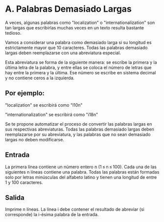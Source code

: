 # A. Palabras Demasiado Largas

A veces, algunas palabras como "localization" o "internationalization" son tan largas que escribirlas muchas veces en un texto resulta bastante tedioso.

Vamos a considerar una palabra como demasiado larga si su longitud es estrictamente mayor que 10 caracteres. Todas las palabras demasiado largas deben reemplazarse con una abreviatura especial.

Esta abreviatura se forma de la siguiente manera: se escribe la primera y la última letra de la palabra, y entre ellas se coloca el número de letras que hay entre la primera y la última. Ese número se escribe en sistema decimal y no contiene ceros a la izquierda.

## Por ejemplo:

"localization" se escribirá como "l10n"

"internationalization" se escribirá como "i18n"

Se te propone automatizar el proceso de convertir las palabras largas en sus respectivas abreviaturas. Todas las palabras demasiado largas deben reemplazarse por su abreviatura, y las palabras que no sean demasiado largas no deben modificarse.

## Entrada
La primera línea contiene un número entero n (1 ≤ n ≤ 100).
Cada una de las siguientes n líneas contiene una palabra.
Todas las palabras están formadas solo por letras minúsculas del alfabeto latino y tienen una longitud de entre 1 y 100 caracteres.

## Salida
Imprime n líneas.
La línea i debe contener el resultado de abreviar (si corresponde) la i-ésima palabra de la entrada.